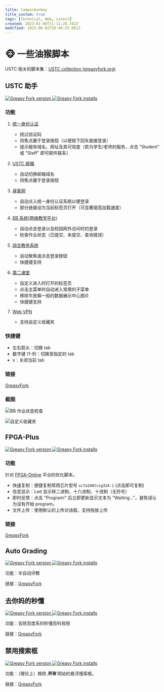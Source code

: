 ```yaml
---
title: tampermonkey
title_custom: true
tags: [Technical, Web, Latest]
created: 2023-01-04T21:11:28.782Z
modified: 2023-06-02T20:40:55.061Z
---
```


# 🐵 一些油猴脚本

USTC 相关的脚本集：[USTC collection (greasyfork.org)](https://greasyfork.org/zh-CN/scripts?set=586574)

## USTC 助手

[![Greasy Fork version](https://img.shields.io/greasyfork/v/453530) ![Greasy Fork installs](https://img.shields.io/greasyfork/dt/453530)](https://greasyfork.org/zh-CN/scripts/453530)

### 功能

1. [统一身份认证](https://passport.ustc.edu.cn/)
    - 绕过验证码
    - 将焦点置于登录按钮（以便按下回车直接登录）
    - 提示服务域名、网址及其可信度（若为学生/老师的服务，点击 "Student" 或 "Staff" 即可邮件联系）

2. [USTC 邮箱](https://mail.ustc.edu.cn/)
    - 自动切换邮箱域名
    - 将焦点置于登录按钮

3. [睿客网](https://rec.ustc.edu.cn/)
    - 自动点入统一身份认证系统以便登录
    - 部分链接设为当前标签页打开（可显著提高加载速度）

4. [BB 系统(网络教学平台)](https://www.bb.ustc.edu.cn/)
    - 自动点击登录以及校园网外访问时的登录
    - 检查作业状态（已提交、未提交、查询错误）

5. [综合教务系统](https://jw.ustc.edu.cn)
    - 自动聚焦或点击登录按钮
    - 快捷键支持
    
6. [第二课堂](https://young.ustc.edu.cn/login/)
    - 自定义进入时打开的标签页
    - 点击主菜单时自动进入常用的子菜单
    - 移除牛皮癣一般的数据展示中心图片
    - 快捷键支持
    
7. [Web VPN](https://wvpn.ustc.edu.cn/)
    - 支持自定义收藏夹

### 快捷键

- 左右箭头：切换 tab
- 数字键 (1-9)：切换至指定的 tab
- x：关闭当前 tab

### 链接

[GreasyFork](https://greasyfork.org/scripts/453530)

### 截图

![BB 作业状态检查](@attachment/bb.png)

![自定义收藏夹](@attachment/wvpn.jpg)

## FPGA-Plus

[![Greasy Fork version](https://img.shields.io/greasyfork/v/465711) ![Greasy Fork installs](https://img.shields.io/greasyfork/dt/465711)](https://greasyfork.org/zh-CN/scripts/465711)

### 功能

针对 [FPGA-Online](https://fpgaol.ustc.edu.cn/) 平台的优化脚本。

- 快速复制：便捷复制常用芯片型号 `xc7a100tcsg324-1` (点击即可复制)
- 信息显示：Led 显示转二进制、十六进制、十进制（无符号）
- 即时反馈：点击 "Program!" 后立即更新显示文本为 "Waiting..."，避免误认为没有开始 program。
- 文件上传：使用默认的上传对话框，支持拖放上传

### 链接

[GreasyFork](https://greasyfork.org/scripts/465711)

## Auto Grading

[![Greasy Fork version](https://img.shields.io/greasyfork/v/457282) ![Greasy Fork installs](https://img.shields.io/greasyfork/dt/457282)](https://greasyfork.org/zh-CN/scripts/457282)

功能：半自动评教

链接：[GreasyFork](https://greasyfork.org/scripts/457282)

## 去你妈的秒懂

[![Greasy Fork version](https://img.shields.io/greasyfork/v/430869) ![Greasy Fork installs](https://img.shields.io/greasyfork/dt/430869)](https://greasyfork.org/zh-CN/scripts/430869)

功能：去除百度系的秒懂百科视频

链接：[GreasyFork](https://greasyfork.org/scripts/430869)

## 禁用搜索框

[![Greasy Fork version](https://img.shields.io/greasyfork/v/466779) ![Greasy Fork installs](https://img.shields.io/greasyfork/dt/466779)](https://greasyfork.org/zh-CN/scripts/430869)

功能：（理论上）根除 ***所有*** 网站的悬浮搜索框。

链接：[GreasyFork](https://greasyfork.org/scripts/466779)